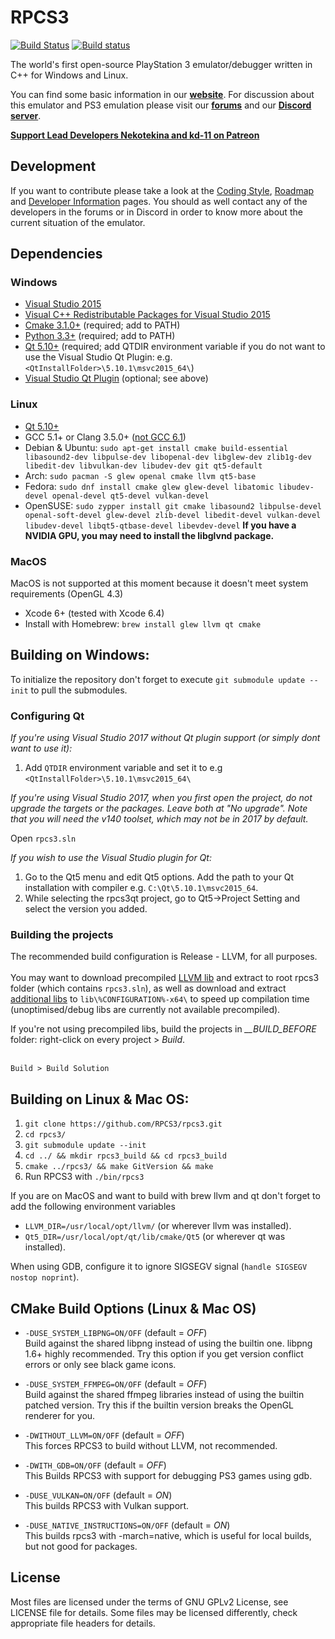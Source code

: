 RPCS3
=====

[![Build Status](https://travis-ci.org/RPCS3/rpcs3.svg?branch=master)](https://travis-ci.org/RPCS3/rpcs3)
[![Build status](https://ci.appveyor.com/api/projects/status/411c4clmiohtx7eo/branch/master?svg=true)](https://ci.appveyor.com/project/rpcs3/rpcs3/branch/master)

The world's first open-source PlayStation 3 emulator/debugger written in C++ for Windows and Linux.

You can find some basic information in our [**website**](https://rpcs3.net/). 
For discussion about this emulator and PS3 emulation please visit our [**forums**](https://forums.rpcs3.net) and our [**Discord server**](https://discord.me/RPCS3).

[**Support Lead Developers Nekotekina and kd-11 on Patreon**](https://www.patreon.com/Nekotekina)


## Development

If you want to contribute please take a look at the [Coding Style](https://github.com/RPCS3/rpcs3/wiki/Coding-Style), [Roadmap](https://github.com/RPCS3/rpcs3/wiki/Roadmap) and [Developer Information](https://github.com/RPCS3/rpcs3/wiki/Developer-Information) pages. You should as well contact any of the developers in the forums or in Discord in order to know more about the current situation of the emulator.


## Dependencies

### Windows
* [Visual Studio 2015](https://www.visualstudio.com/vs/older-downloads/)
* [Visual C++ Redistributable Packages for Visual Studio 2015](http://www.microsoft.com/en-us/download/details.aspx?id=48145)
* [Cmake 3.1.0+](https://www.cmake.org/download/) (required; add to PATH)
* [Python 3.3+](https://www.python.org/downloads/) (required; add to PATH)
* [Qt 5.10+](https://www.qt.io/download-open-source/) (required; add QTDIR environment variable if you do not want to use the Visual Studio Qt Plugin: e.g. `<QtInstallFolder>\5.10.1\msvc2015_64\`)
* [Visual Studio Qt Plugin](https://marketplace.visualstudio.com/items?itemName=TheQtCompany.QtVisualStudioTools2015) (optional; see above)

### Linux
* [Qt 5.10+](https://www.qt.io/download-open-source/)
* GCC 5.1+ or Clang 3.5.0+ ([not GCC 6.1](https://github.com/RPCS3/rpcs3/issues/1691))
* Debian & Ubuntu: `sudo apt-get install cmake build-essential libasound2-dev libpulse-dev libopenal-dev libglew-dev zlib1g-dev libedit-dev libvulkan-dev libudev-dev git qt5-default`
* Arch: `sudo pacman -S glew openal cmake llvm qt5-base`
* Fedora: `sudo dnf install cmake glew glew-devel libatomic libudev-devel openal-devel qt5-devel vulkan-devel`
* OpenSUSE: `sudo zypper install git cmake libasound2 libpulse-devel openal-soft-devel glew-devel zlib-devel libedit-devel vulkan-devel libudev-devel libqt5-qtbase-devel libevdev-devel`
**If you have a NVIDIA GPU, you may need to install the libglvnd package.**

### MacOS
MacOS is not supported at this moment because it doesn't meet system requirements (OpenGL 4.3)
* Xcode 6+ (tested with Xcode 6.4)
* Install with Homebrew: `brew install glew llvm qt cmake`


## Building on Windows:
To initialize the repository don't forget to execute `git submodule update --init` to pull the submodules.

### Configuring Qt

*If you're using Visual Studio 2017 without Qt plugin support (or simply dont want to use it):* 
1) Add `QTDIR` environment variable and set it to e.g `<QtInstallFolder>\5.10.1\msvc2015_64\` </br>


*If you're using Visual Studio 2017, when you first open the project, do not upgrade the targets or the packages. Leave both at "No upgrade". Note that you will need the v140 toolset, which may not be in 2017 by default.* </br>

Open `rpcs3.sln`


*If you wish to use the Visual Studio plugin for Qt:* </br>
1) Go to the Qt5 menu and edit Qt5 options. Add the path to your Qt installation with compiler e.g. `C:\Qt\5.10.1\msvc2015_64`. </br>
2) While selecting the rpcs3qt project, go to Qt5->Project Setting and select the version you added. 

### Building the projects
The recommended build configuration is Release - LLVM, for all purposes. </br> </br>
You may want to download precompiled [LLVM lib](https://drive.google.com/uc?export=download&id=0B8A6NaxhQAGRY2k3Q2Yya05lcm8) and extract to root rpcs3 folder (which contains `rpcs3.sln`), as well as download and extract [additional libs](https://drive.google.com/uc?export=download&id=0B8A6NaxhQAGRaHYxV3VOS2d0a0U) to `lib\%CONFIGURATION%-x64\` to speed up compilation time (unoptimised/debug libs are currently not available precompiled).

If you're not using precompiled libs, build the projects in *__BUILD_BEFORE* folder: right-click on every project > *Build*. </br></br>

`Build > Build Solution`</br>



## Building on Linux & Mac OS:

1) `git clone https://github.com/RPCS3/rpcs3.git` </br>
2) `cd rpcs3/` </br>
3) `git submodule update --init` </br>
4) `cd ../ && mkdir rpcs3_build && cd rpcs3_build`
4) `cmake ../rpcs3/ && make GitVersion && make` </br>
5) Run RPCS3 with `./bin/rpcs3` </br>

If you are on MacOS and want to build with brew llvm and qt don't forget to add the following environment variables

 * `LLVM_DIR=/usr/local/opt/llvm/` (or wherever llvm was installed).
 * `Qt5_DIR=/usr/local/opt/qt/lib/cmake/Qt5` (or wherever qt was installed).

When using GDB, configure it to ignore SIGSEGV signal (`handle SIGSEGV nostop noprint`).


## CMake Build Options (Linux & Mac OS)

- ```-DUSE_SYSTEM_LIBPNG=ON/OFF``` (default = *OFF*)  
Build against the shared libpng instead of using the builtin one. libpng 1.6+ highly recommended. Try this option if you get version conflict errors or only see black game icons.

- ```-DUSE_SYSTEM_FFMPEG=ON/OFF``` (default = *OFF*)  
Build against the shared ffmpeg libraries instead of using the builtin patched version. Try this if the builtin version breaks the OpenGL renderer for you.

- ```-DWITHOUT_LLVM=ON/OFF``` (default = *OFF*)  
This forces RPCS3 to build without LLVM, not recommended.

- ```-DWITH_GDB=ON/OFF``` (default = *OFF*)  
This Builds RPCS3 with support for debugging PS3 games using gdb.

- ```-DUSE_VULKAN=ON/OFF``` (default = *ON*)  
This builds RPCS3 with Vulkan support.

- ```-DUSE_NATIVE_INSTRUCTIONS=ON/OFF``` (default = *ON*)  
This builds rpcs3 with -march=native, which is useful for local builds, but not good for packages.

## License

Most files are licensed under the terms of GNU GPLv2 License, see LICENSE file for details. Some files may be licensed differently, check appropriate file headers for details.
